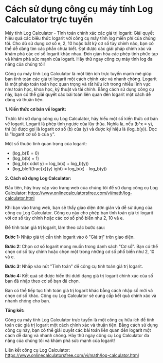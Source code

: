Cách sử dụng công cụ máy tính Log Calculator trực tuyến
=======================================================

Máy tính Log Calculator - Tính toán chính xác các giá trị logarit: Giải quyết hiệu quả các biểu thức logarit với công cụ máy tính log miễn phí của chúng tôi. Cho dù sử dụng cơ số e, 2, 10 hoặc bất kỳ cơ số tùy chỉnh nào, bạn có thể dễ dàng tìm các phần chưa biết. Đạt được các giải pháp chính xác và khám phá các cơ số logarit khác nhau. Đơn giản hóa các phép tính phức tạp và khám phá sức mạnh của logarit. Hãy thử ngay công cụ máy tính log đa năng của chúng tôi!

Công cụ máy tính Log Calculator là một tiện ích trực tuyến mạnh mẽ giúp bạn tính toán các giá trị logarit một cách chính xác và nhanh chóng. Logarit là một phép toán toán học quan trọng và rất hữu ích trong nhiều lĩnh vực như toán học, khoa học, kỹ thuật và tài chính. Bằng cách sử dụng công cụ này, bạn có thể giải quyết các bài toán liên quan đến logarit một cách dễ dàng và thuận tiện.

**1. Kiến thức cơ bản về logarit:**

Trước khi sử dụng công cụ Log Calculator, hãy hiểu một số kiến thức cơ bản về logarit. Logarit là phép tính ngược của lũy thừa. Nghĩa là, nếu (b^x = y), thì (x) được gọi là logarit cơ số (b) của (y) và được ký hiệu là (log\_b(y)). Đọc là "logarit cơ số b của y".

Một số thuộc tính quan trọng của logarit:

- (log\_b(1) = 0)
- (log\_b(b) = 1)
- (log\_b(x cdot y) = log\_b(x) + log\_b(y))
- (log\_bleft(frac{x}{y} ight) = log\_b(x) - log\_b(y))

**2. Cách sử dụng Log Calculator:**

Đầu tiên, hãy truy cập vào trang web của chúng tôi để sử dụng công cụ Log Calculator: <https://www.onlinecalculatorsfree.com/vi/math/log-calculator.html>

Khi bạn vào trang web, bạn sẽ thấy giao diện đơn giản và dễ sử dụng của công cụ Log Calculator. Công cụ này cho phép bạn tính toán giá trị logarit với cơ số tùy chỉnh hoặc các cơ số phổ biến như 2, 10 và e.

Để tính toán giá trị logarit, làm theo các bước sau:

**Bước 1:** Nhập giá trị cần tính logarit vào ô "Giá trị" trên giao diện.

**Bước 2:** Chọn cơ số logarit mong muốn trong danh sách "Cơ số". Bạn có thể chọn cơ số tùy chỉnh hoặc chọn một trong những cơ số phổ biến như 2, 10 và e.

**Bước 3:** Nhấp vào nút "Tính toán" để công cụ tính toán giá trị logarit.

**Bước 4:** Kết quả sẽ được hiển thị dưới dạng giá trị logarit chính xác của số bạn đã nhập theo cơ số bạn đã chọn.

Bạn có thể tiếp tục tính toán giá trị logarit khác bằng cách nhập số mới và chọn cơ số khác. Công cụ Log Calculator sẽ cung cấp kết quả chính xác và nhanh chóng cho bạn.

**Tổng kết:**

Công cụ máy tính Log Calculator trực tuyến là một công cụ hữu ích để tính toán các giá trị logarit một cách chính xác và thuận tiện. Bằng cách sử dụng công cụ này, bạn có thể giải quyết các bài toán liên quan đến logarit một cách dễ dàng và nhanh chóng. Hãy thử ngay công cụ Log Calculator đa năng của chúng tôi và khám phá sức mạnh của logarit!

Liên kết công cụ Log Calculator: <https://www.onlinecalculatorsfree.com/vi/math/log-calculator.html>